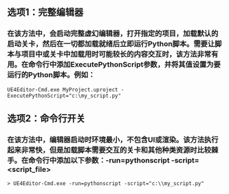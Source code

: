 ## 选项1：完整编辑器

### 在该方法中，会启动完整虚幻编辑器，打开指定的项目，加载默认的启动关卡，然后在一切都加载就绪后立即运行Python脚本。需要让脚本与项目中或关卡中加载用时可能较长的内容交互时，该方法非常有用。在命令行中添加ExecutePythonScript参数，并将其值设置为要运行的Python脚本。例如：

` UE4Editor-Cmd.exe MyProject.uproject -ExecutePythonScript="c:\my_script.py" `


## 选项2：命令行开关

### 在该方法中，编辑器启动时环境最小，不包含UI或渲染。该方法执行起来非常快，但是加载脚本需要交互的关卡和其他种类资源时比较棘手。在命令行中添加以下参数：-run=pythonscript -script=<script_file>

`> UE4Editor-Cmd.exe -run=pythonscript -script="c:\\my_script.py"`
